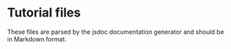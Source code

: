 # Tutorial files #

These files are parsed by the jsdoc documentation generator and should be in Markdown format.